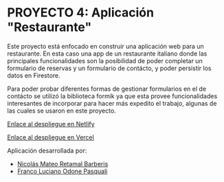 # PROYECTO 4: Aplicación "Restaurante"

Este proyecto está enfocado en construir una aplicación web para un restaurante. En esta caso una app de un restaurante italiano donde las 
principales funcionalidades son la posibilidad de poder completar un formulario de reservas y un formulario de contácto, y poder persistir los datos en Firestore.

 Para poder probar diferentes formas de gestionar formularios en el de contácto se utilizó la biblioteca formik ya que esta provee funcionalidades interesantes de incorporar para hacer más expedito el trabajo, algunas de las cuales se usaron en este proyecto.   

[Enlace al despliegue en Netlify](https://restaurant-app-udd.netlify.app/)

[Enlace al despliegue en Vercel](https://proyecto4-m2-budd-restaurant-app-franco-odone.vercel.app/)

Aplicación desarrollada por:

- [Nicolás Mateo Retamal Barberis](https://github.com/nretamalb)
- [Franco Luciano Odone Pasquali](https://github.com/Franco-Odone)